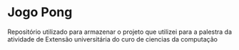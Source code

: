 # Jogo Pong
Repositório utilizado para armazenar o projeto que utilizei para a palestra da atividade de Extensão universitária do curo de ciencias da computação

